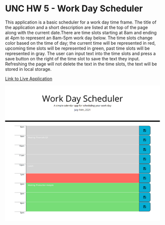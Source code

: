 # UNC HW 5 - Work Day Scheduler

This application is a basic scheduler for a work day time frame. The title of the application and a short description are listed at the top of the page along with the current date.There are time slots starting at 8am and ending at 4pm to represent an 8am-5pm work day below. The time slots change color based on the time of day; the current time will be represented in red, upcoming time slots will be represented in green, past time slots will be represented in gray. The user can input text into the time slots and press a save button on the right of the time slot to save the text they input. Refreshing the page will not delete the text in the time slots, the text will be stored in local storage.

[Link to Live Application](https://likearollinson.github.io/unc-hw-5-work-day-scheduler/)

![A simple scheduler for a work day](./img/screenshot.png)